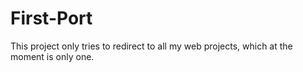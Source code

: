 # First-Port
This project only tries to redirect to all my web projects, which at the moment is only one.
